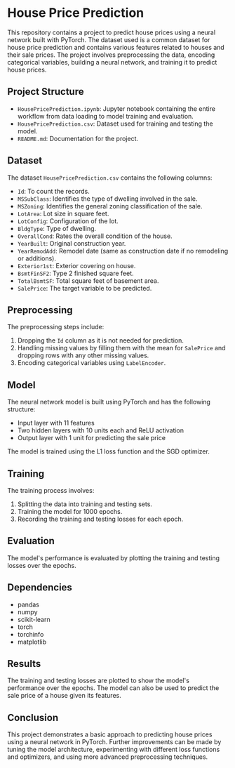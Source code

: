 # House Price Prediction

This repository contains a project to predict house prices using a neural network built with PyTorch. The dataset used is a common dataset for house price prediction and contains various features related to houses and their sale prices. The project involves preprocessing the data, encoding categorical variables, building a neural network, and training it to predict house prices.

## Project Structure

- `HousePricePrediction.ipynb`: Jupyter notebook containing the entire workflow from data loading to model training and evaluation.
- `HousePricePrediction.csv`: Dataset used for training and testing the model.
- `README.md`: Documentation for the project.

## Dataset

The dataset `HousePricePrediction.csv` contains the following columns:

- `Id`: To count the records.
- `MSSubClass`: Identifies the type of dwelling involved in the sale.
- `MSZoning`: Identifies the general zoning classification of the sale.
- `LotArea`: Lot size in square feet.
- `LotConfig`: Configuration of the lot.
- `BldgType`: Type of dwelling.
- `OverallCond`: Rates the overall condition of the house.
- `YearBuilt`: Original construction year.
- `YearRemodAdd`: Remodel date (same as construction date if no remodeling or additions).
- `Exterior1st`: Exterior covering on house.
- `BsmtFinSF2`: Type 2 finished square feet.
- `TotalBsmtSF`: Total square feet of basement area.
- `SalePrice`: The target variable to be predicted.

## Preprocessing

The preprocessing steps include:

1. Dropping the `Id` column as it is not needed for prediction.
2. Handling missing values by filling them with the mean for `SalePrice` and dropping rows with any other missing values.
3. Encoding categorical variables using `LabelEncoder`.

## Model

The neural network model is built using PyTorch and has the following structure:

- Input layer with 11 features
- Two hidden layers with 10 units each and ReLU activation
- Output layer with 1 unit for predicting the sale price

The model is trained using the L1 loss function and the SGD optimizer.

## Training

The training process involves:

1. Splitting the data into training and testing sets.
2. Training the model for 1000 epochs.
3. Recording the training and testing losses for each epoch.

## Evaluation

The model's performance is evaluated by plotting the training and testing losses over the epochs.

## Dependencies

- pandas
- numpy
- scikit-learn
- torch
- torchinfo
- matplotlib

## Results

The training and testing losses are plotted to show the model's performance over the epochs. The model can also be used to predict the sale price of a house given its features.

## Conclusion

This project demonstrates a basic approach to predicting house prices using a neural network in PyTorch. Further improvements can be made by tuning the model architecture, experimenting with different loss functions and optimizers, and using more advanced preprocessing techniques.
